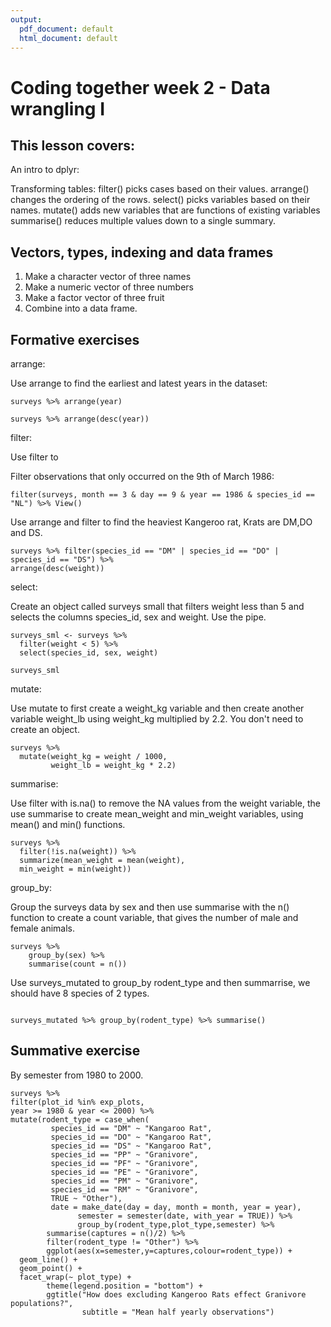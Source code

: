 ```yaml
---
output:
  pdf_document: default
  html_document: default
---
```

# Coding together week 2 - Data wrangling I

## This lesson covers:

An intro to dplyr:

Transforming tables:
filter() picks cases based on their values.
arrange() changes the ordering of the rows.
select() picks variables based on their names.
mutate() adds new variables that are functions of existing variables
summarise() reduces multiple values down to a single summary.

## Vectors, types, indexing and data frames

1. Make a character vector of three names
2. Make a numeric vector of three numbers
3. Make a factor vector of three fruit
4. Combine into a data frame.

## Formative exercises

arrange:

Use arrange to find the earliest and latest years in the dataset:

```{r}
surveys %>% arrange(year)

surveys %>% arrange(desc(year))
```

filter: 

Use filter to

Filter observations that only occurred on the 9th of March 1986:

```{r}
filter(surveys, month == 3 & day == 9 & year == 1986 & species_id == "NL") %>% View()
```

Use arrange and filter to find the heaviest 
Kangeroo rat, Krats are DM,DO and DS.

```{r}
surveys %>% filter(species_id == "DM" | species_id == "DO" | species_id == "DS") %>% 
arrange(desc(weight))
```

select:

Create an object called surveys small that filters weight less than 5 and
selects the columns species_id, sex and weight. Use the pipe.

```{r}
surveys_sml <- surveys %>%
  filter(weight < 5) %>%
  select(species_id, sex, weight)

surveys_sml
```

mutate:

Use mutate to first create a weight_kg variable and
then create another variable weight_lb using weight_kg multiplied by 2.2.
You don't need to create an object.

```{r}
surveys %>%
  mutate(weight_kg = weight / 1000,
         weight_lb = weight_kg * 2.2)
```
summarise:

Use filter with is.na() to remove the NA values from the weight variable,
the use summarise to create mean_weight and min_weight variables, using mean()
and min() functions.

```{r}
surveys %>%
  filter(!is.na(weight)) %>%
  summarize(mean_weight = mean(weight),
  min_weight = min(weight))
```


group_by:

Group the surveys data by sex and then use summarise with the n() function
to create a count variable, that gives the number of male and female animals.

```{r}
surveys %>%
    group_by(sex) %>%
    summarise(count = n())
```

Use surveys_mutated to group_by rodent_type and then summarrise,
we should have 8 species of 2 types.

```{r} 

surveys_mutated %>% group_by(rodent_type) %>% summarise()
```


## Summative exercise

By semester from 1980 to 2000.

```{r}
surveys %>% 
filter(plot_id %in% exp_plots, 
year >= 1980 & year <= 2000) %>% 
mutate(rodent_type = case_when(
         species_id == "DM" ~ "Kangaroo Rat",
         species_id == "DO" ~ "Kangaroo Rat",
         species_id == "DS" ~ "Kangaroo Rat",
         species_id == "PP" ~ "Granivore",
         species_id == "PF" ~ "Granivore",
         species_id == "PE" ~ "Granivore",
         species_id == "PM" ~ "Granivore",
         species_id == "RM" ~ "Granivore",
         TRUE ~ "Other"),
         date = make_date(day = day, month = month, year = year), 
               semester = semester(date, with_year = TRUE)) %>% 
               group_by(rodent_type,plot_type,semester) %>% 
        summarise(captures = n()/2) %>% 
        filter(rodent_type != "Other") %>% 
        ggplot(aes(x=semester,y=captures,colour=rodent_type)) +
  geom_line() +
  geom_point() +
  facet_wrap(~ plot_type) +
        theme(legend.position = "bottom") +
        ggtitle("How does excluding Kangeroo Rats effect Granivore populations?", 
                subtitle = "Mean half yearly observations")
```

